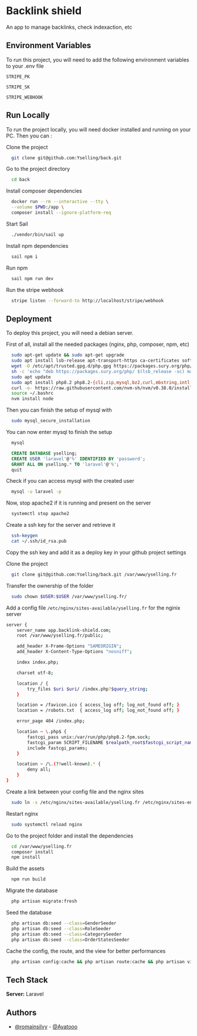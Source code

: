 
# Backlink shield

An app to manage backlinks, check indexaction, etc

## Environment Variables

To run this project, you will need to add the following environment variables to your .env file

`STRIPE_PK`

`STRIPE_SK`

`STRIPE_WEBHOOK`


## Run Locally

To run the project locally, you will need docker installed and running on your PC. Then you can : 

Clone the project

```bash
  git clone git@github.com:Yselling/back.git
```

Go to the project directory

```bash
  cd back
```

Install composer dependencies

```bash
  docker run --rm --interactive --tty \
  --volume $PWD:/app \
  composer install --ignore-platform-req
```

Start Sail

```bash
  ./vendor/bin/sail up  
```

Install npm dependencies

```bash
  sail npm i
```

Run npm

```bash
  sail npm run dev
```

Run the stripe webhook

```bash
  stripe listen --forward-to http://localhost/stripe/webhook
```

## Deployment

To deploy this project, you will need a debian server. 

First of all, install all the needed packages (nginx, php, composer, npm, etc)

```bash
  sudo apt-get update && sudo apt-get upgrade
  sudo apt install lsb-release apt-transport-https ca-certificates software-properties-common -y
  wget -O /etc/apt/trusted.gpg.d/php.gpg https://packages.sury.org/php/apt.gpg
  sh -c 'echo "deb https://packages.sury.org/php/ $(lsb_release -sc) main" > /etc/apt/sources.list.d/php.list'
  sudo apt update
  sudo apt install php8.2 php8.2-{cli,zip,mysql,bz2,curl,mbstring,intl,common,xml} php8.2-fpm nginx composer mariadb-server curl -y
  curl -o- https://raw.githubusercontent.com/nvm-sh/nvm/v0.38.0/install.sh | bash
  source ~/.bashrc
  nvm install node
```

Then you can finish the setup of mysql with 

```bash
  sudo mysql_secure_installation
```

You can now enter mysql to finish the setup

```bash
  mysql
```

```sql
  CREATE DATABASE yselling;
  CREATE USER 'laravel'@'%' IDENTIFIED BY 'password';
  GRANT ALL ON yselling.* TO 'laravel'@'%';
  quit
```

Check if you can access mysql with the created user 

```bash
  mysql -u laravel -p
```

Now, stop apache2 if it is running and present on the server 

```bash
  systemctl stop apache2
```

Create a ssh key for the server and retrieve it

```bash
  ssh-keygen
  cat ~/.ssh/id_rsa.pub
```

Copy the ssh key and add it as a deploy key in your github project settings

Clone the project

```bash
  git clone git@github.com:Yselling/back.git /var/www/yselling.fr
```

Transfer the ownership of the folder 

```bash
  sudo chown $USER:$USER /var/www/yselling.fr/
```

Add a config file `/etc/nginx/sites-available/yselling.fr` for the nginix server 

```bash
server {
    server_name app.backlink-shield.com;
    root /var/www/yselling.fr/public;

    add_header X-Frame-Options "SAMEORIGIN";
    add_header X-Content-Type-Options "nosniff";

    index index.php;

    charset utf-8;

    location / {
        try_files $uri $uri/ /index.php?$query_string;
    }

    location = /favicon.ico { access_log off; log_not_found off; }
    location = /robots.txt  { access_log off; log_not_found off; }

    error_page 404 /index.php;

    location ~ \.php$ {
        fastcgi_pass unix:/var/run/php/php8.2-fpm.sock;
        fastcgi_param SCRIPT_FILENAME $realpath_root$fastcgi_script_name;
        include fastcgi_params;
    }

    location ~ /\.(?!well-known).* {
        deny all;
    }
}
```

Create a link between your config file and the nginx sites

```bash
  sudo ln -s /etc/nginx/sites-available/yselling.fr /etc/nginx/sites-enabled/
```

Restart nginx 

```bash
  sudo systemctl reload nginx
```

Go to the project folder and install the dependencies 

```bash
  cd /var/www/yselling.fr
  composer install
  npm install
```

Build the assets

```bash 
  npm run build
```

Migrate the database 

```bash 
  php artisan migrate:fresh
```

Seed the database

```bash 
  php artisan db:seed --class=GenderSeeder
  php artisan db:seed --class=RoleSeeder
  php artisan db:seed --class=CategorySeeder
  php artisan db:seed --class=OrderStatesSeeder

```

Cache the config, the route, and the view for better performances

```bash
  php artisan config:cache && php artisan route:cache && php artisan view:cache && php artisan optimize
```

## Tech Stack

**Server:** Laravel


## Authors

- [@romainsilvy](https://www.github.com/romainsilvy) - [@Ayatooo](https://github.com/Ayatooo)

